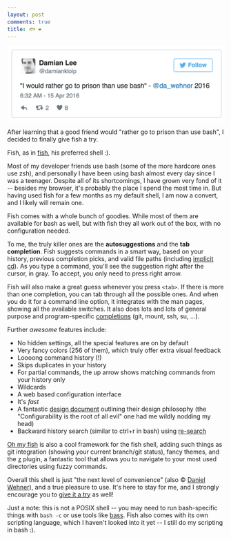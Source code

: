 ```yaml
---
layout: post
comments: true
title: 🐟 ❤️
---
```


![twitter post](/blog/assets/prison.png)

After learning that a good friend would "rather go to prison than use bash", I decided to finally give fish a try.

Fish, as in [fish](https://fishshell.com), his preferred shell :).

Most of my developer friends use bash (some of the more hardcore ones use zsh), and personally I have been using bash almost every day since I was a teenager. Despite all of its shortcomings, I have grown very fond of it -- besides my browser, it's probably the place I spend the most time in. But having used fish for a few months as my default shell, I am now a convert, and I likely will remain one.

Fish comes with a whole bunch of goodies. While most of them are available for bash as well, but with fish they all work out of the box, with no configuration needed.

To me, the truly killer ones are the **autosuggestions** and the **tab completion**. Fish suggests commands in a smart way, based on your history, previous completion picks, and valid file paths (including [implicit cd](https://github.com/fish-shell/fish-shell/issues/22)). As you type a command, you'll see the suggestion right after the cursor, in gray. To accept, you only need to press right arrow.

Fish will also make a great guess whenever you press `<tab>`. If there is more than one completion, you can tab through all the possible ones. And when you do it for a command line option, it integrates with the man pages, showing all the available switches. It also does lots and lots of general purpose and program-specific [completions](http://fishshell.com/docs/current/index.html#completion) (git, mount, ssh, su, ...).

Further *awesome* features include:

- No hidden settings, all the special features are on by default
- Very fancy colors (256 of them), which truly offer extra visual feedback
- Loooong command history (!)
- Skips duplicates in your history
- For partial commands, the up arrow shows matching commands from your history only
- Wildcards
- A web based configuration interface
- It's *fast*
- A fantastic [design document](http://fishshell.com/docs/current/design.html) outlining their design philosophy (the "Configurability is the root of all evil" one had me wildly nodding my head)
- Backward history search (similar to ctrl+r in bash) using [re-search](https://github.com/jbonjean/re-search)

[Oh my fish](https://github.com/oh-my-fish/oh-my-fish) is also a cool framework for the fish shell, adding such things as git integration (showing your current branch/git status), fancy themes, and the [z](https://github.com/rupa/z) plugin, a fantastic tool that allows you to navigate to your most used directories using fuzzy commands.

Overall this shell is just "the next level of convenience" (also © [Daniel Wehner](https://twitter.com/da_wehner/status/598589852888801282)), and a true pleasure to use. It's here to stay for me, and I strongly encourage you to [give it a try](https://fishshell.com/#platform_tabs) as well!

Just a note: this is not a POSIX shell -- you may need to run bash-specific things with `bash -c` or use tools like [bass](https://github.com/edc/bass). Fish also comes with its own scripting language, which I haven't looked into it yet -- I still do my scripting in bash :).
